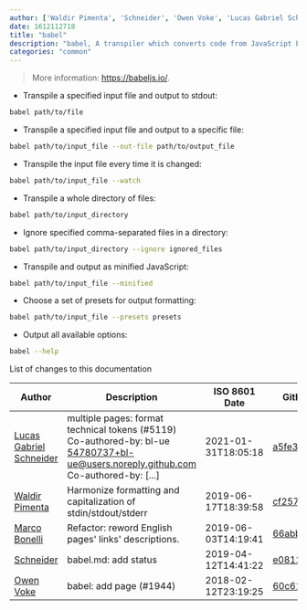 ```yaml
---
author: ['Waldir Pimenta', 'Schneider', 'Owen Voke', 'Lucas Gabriel Schneider', 'Marco Bonelli']
date: 1612112718
title: "babel"
description: "babel, A transpiler which converts code from JavaScript ES6/ES7 syntax to ES5 syntax."
categories: "common"
---
```

> More information: <https://babeljs.io/>.

- Transpile a specified input file and output to stdout:

```bash
babel path/to/file
```

- Transpile a specified input file and output to a specific file:

```bash
babel path/to/input_file --out-file path/to/output_file
```

- Transpile the input file every time it is changed:

```bash
babel path/to/input_file --watch
```

- Transpile a whole directory of files:

```bash
babel path/to/input_directory
```

- Ignore specified comma-separated files in a directory:

```bash
babel path/to/input_directory --ignore ignored_files
```

- Transpile and output as minified JavaScript:

```bash
babel path/to/input_file --minified
```

- Choose a set of presets for output formatting:

```bash
babel path/to/input_file --presets presets
```

- Output all available options:

```bash
babel --help
```
List of changes to this documentation


Author | Description | ISO 8601 Date | GitHub link
------|-----|-----|-----
[Lucas Gabriel Schneider](mailto:casdpa@gmail.com) | multiple pages: format technical tokens (#5119) Co-authored-by: bl-ue <54780737+bl-ue@users.noreply.github.com> Co-authored-by: [...] | 2021-01-31T18:05:18 | [a5fe31bc47ae](https://github.com/tldr-pages/tldr/commit/a5fe31bc47aece3efa5e66b52b3cf384f27d5d72)
[Waldir Pimenta](mailto:waldyrious@gmail.com) | Harmonize formatting and capitalization of stdin/stdout/stderr | 2019-06-17T18:39:58 | [cf25745db1d8](https://github.com/tldr-pages/tldr/commit/cf25745db1d86744c762e15e6a2ba04ef9f9acc1)
[Marco Bonelli](mailto:marco@mebeim.net) | Refactor: reword English pages' links' descriptions. | 2019-06-03T14:19:41 | [66abb98ce935](https://github.com/tldr-pages/tldr/commit/66abb98ce935c0f4516bf30c4d6da72180d5a3ab)
[Schneider](mailto:lucas.schneider@sap.com) | babel.md: add status | 2019-04-12T14:41:22 | [e0812891a47c](https://github.com/tldr-pages/tldr/commit/e0812891a47c74bc24b484ade713977041bf8c1b)
[Owen Voke](mailto:owzie123@gmail.com) | babel: add page (#1944) | 2018-02-12T23:19:25 | [60c61f97ff09](https://github.com/tldr-pages/tldr/commit/60c61f97ff09b3542fca99094dbf69d9d04d0736)

